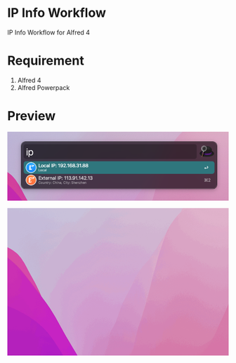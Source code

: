 IP Info Workflow
===
IP Info Workflow for Alfred 4

Requirement
===
1. Alfred 4
2. Alfred Powerpack

Preview
===
![](resources/preview.png)

![](resources/preview.gif)
